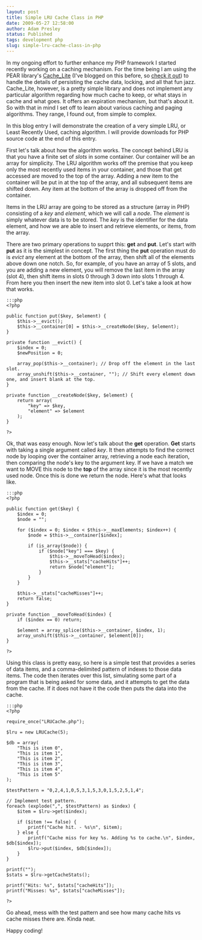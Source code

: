 ```yaml
---
layout: post
title: Simple LRU Cache Class in PHP
date: 2009-05-27 12:58:00
author: Adam Presley
status: Published
tags: development php
slug: simple-lru-cache-class-in-php
---
```


In my ongoing effort to further enhance my PHP framework I started
recently working on a caching mechanism. For the time being I am using
the PEAR library's [Cache_Lite](http://pear.php.net/package/Cache_Lite)
(I've blogged on this before, so [check it out](#post/2007/05/caching-in-php-cache_lite))
to handle the details of persisting the cache data,
locking, and all that fun jazz. Cache_Lite, however, is a pretty simple
library and does not implement any particular algorithm regarding how
much cache to keep, or what stays in cache and what goes. It offers an
expiration mechanism, but that's about it. So with that in mind I set off
to learn about various caching and paging algorithms. They range, I
found out, from simple to complex.

In this blog entry I will demonstrate the creation of a very simple LRU,
or Least Recently Used, caching algorithm. I will provide downloads for
PHP source code at the end of this entry.

First let's talk about how the algorithm works. The concept behind LRU
is that you have a finite set of *slots* in some container. Our
container will be an array for simplicity. The LRU algorithm works off
the premise that you keep only the most recently used items in your
container, and those that get accessed are moved to the top of the
array. Adding a new item to the container will be put in at the top of
the array, and all subsequent items are shifted down. Any item at the
bottom of the array is dropped off from the container.

Items in the LRU array are going to be stored as a structure (array in
PHP) consisting of a *key* and *element*, which we will call a *node*.
The *element* is simply whatever data is to be stored. The *key* is the
identifier for the data element, and how we are able to insert and
retrieve elements, or items, from the array.

There are two primary operations to supprt this: **get** and **put**.
Let's start with **put** as it is the simplest in concept. The first
thing the **put** operation must do is *evict* any element at the bottom
of the array, then shift all of the elements above down one notch. So,
for example, of you have an array of 5 slots, and you are adding a new
element, you will remove the last item in the array (slot 4), then shift
items in slots 0 through 3 down into slots 1 through 4. From here you
then insert the new item into slot 0. Let's take a look at how that
works.

	:::php
	<?php

	public function put($key, $element) {
		$this->__evict();
		$this->__container[0] = $this->__createNode($key, $element);
	}

	private function __evict() {
		$index = 0;
		$newPosition = 0;

		array_pop($this->__container); // Drop off the element in the last slot.
		array_unshift($this->__container, ""); // Shift every element down one, and insert blank at the top.
	}

	private function __createNode($key, $element) {
		return array(
			"key" => $key,
			"element" => $element
		);
	}

	?>

Ok, that was easy enough. Now let's talk about the **get** operation.
**Get** starts with taking a single argument called *key*. It then
attempts to find the correct node by looping over the container array,
retrieving a node each iteration, then comparing the node's key to the
argument key. If we have a match we want to MOVE this node to the
**top** of the array since it is the most recently used node. Once this
is done we return the node. Here's what that looks like.

	:::php
	<?php

	public function get($key) {
		$index = 0;
		$node = "";

		for ($index = 0; $index < $this->__maxElements; $index++) {
			$node = $this->__container[$index];

			if (is_array($node)) {
				if ($node["key"] === $key) {
					$this->__moveToHead($index);
					$this->__stats["cacheHits"]++;
					return $node["element"];
				}
			}
		}

		$this->__stats["cacheMisses"]++;
		return false;
	}

	private function __moveToHead($index) {
		if ($index == 0) return;

		$element = array_splice($this->__container, $index, 1);
		array_unshift($this->__container, $element[0]);
	}

	?>

Using this class is pretty easy, so here is a simple test that provides
a series of data items, and a comma-delimited pattern of indexes to
those data items. The code then iterates over this list, simulating some
part of a program that is being asked for some data, and it attempts to
get the data from the cache. If it does not have it the code then puts
the data into the cache.

	:::php
	<?php

	require_once("LRUCache.php");

	$lru = new LRUCache(5);

	$db = array(
		"This is item 0",
		"This is item 1",
		"This is item 2",
		"This is item 3",
		"This is item 4",
		"This is item 5"
	);

	$testPattern = "0,2,4,1,0,5,3,1,5,3,0,1,5,2,5,1,4";

	// Implement test pattern.
	foreach (explode(",", $testPattern) as $index) {
		$item = $lru->get($index);

		if ($item !== false) {
			printf("Cache hit. - %s\n", $item);
		} else {
			printf("Cache miss for key %s. Adding %s to cache.\n", $index, $db[$index]);
			$lru->put($index, $db[$index]);
		}
	}

	printf("");
	$stats = $lru->getCacheStats();

	printf("Hits: %s", $stats["cacheHits"]);
	printf("Misses: %s", $stats["cacheMisses"]);

	?>

Go ahead, mess with the test pattern and see how many cache hits vs
cache misses there are. Kinda neat.

Happy coding!
